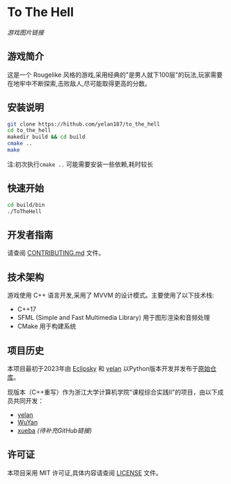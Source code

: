 # To The Hell

*游戏图片链接*

## 游戏简介

这是一个 Rougelike 风格的游戏,采用经典的"是男人就下100层"的玩法,玩家需要在地牢中不断探索,击败敌人,尽可能取得更高的分数。

## 安装说明

```bash
git clone https://hithub.com/yelan187/to_the_hell
cd to_the_hell
makedir build && cd build
cmake ..
make
```

注:初次执行`cmake ..` 可能需要安装一些依赖,耗时较长

## 快速开始

```bash
cd build/bin
./ToTheHell
```

## 开发者指南

请查阅 [CONTRIBUTING.md](CONTRIBUTING.md) 文件。

## 技术架构

游戏使用 C++ 语言开发,采用了 MVVM 的设计模式。主要使用了以下技术栈:

- C++17
- SFML (Simple and Fast Multimedia Library) 用于图形渲染和音频处理
- CMake 用于构建系统

## 项目历史

本项目最初于2023年由 [Eclipsky](https://github.com/Yitian26) 和 [yelan](https://github.com/yelan187) 以Python版本开发并发布于[原始仓库](https://github.com/Yitian26/to_the_hell)。

现版本（C++重写）作为浙江大学计算机学院"课程综合实践II"的项目，由以下成员共同开发：
- [yelan](https://github.com/yelan187)
- [WuYan](https://github.com/wuyan1345)
- [xueba](https://github.com/用户名) *(待补充GitHub链接)*

## 许可证

本项目采用 MIT 许可证,具体内容请查阅 [LICENSE](LICENSE) 文件。